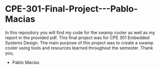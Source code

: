 # CPE-301-Final-Project---Pablo-Macias
In this repository you will find my code for the swamp cooler as well as my report in the provided pdf. This final project was for CPE 301 Embedded Systems Design. The main purpose of this project was to create a swamp cooler using tools and resources learned throughout the semester. 
Thank you,
- Pablo Macias
